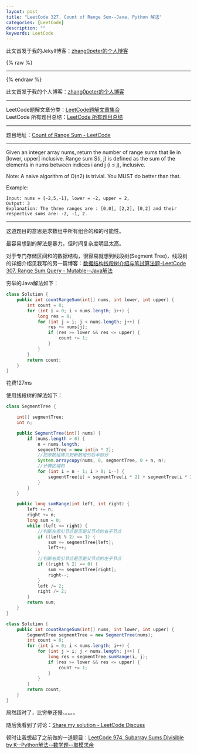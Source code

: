 ```yaml
---
layout: post
title: "LeetCode 327. Count of Range Sum--Java, Python 解法"
categories: [LeetCode]
description: ""
keywords: LeetCode
---
```


此文首发于我的Jekyll博客：[zhang0peter的个人博客](https://zhang0peter.com)         

{% raw %}
***          
{% endraw %}







此文首发于我的个人博客：[zhang0peter的个人博客](https://zhang0peter.com)         
***
LeetCode题解文章分类：[LeetCode题解文章集合](https://zhang0peter.com/categories/#LeetCode)               
LeetCode 所有题目总结：[LeetCode 所有题目总结](https://zhang0peter.blog.csdn.net/article/details/100055202)                                  
***
题目地址：[Count of Range Sum - LeetCode](https://leetcode.com/problems/count-of-range-sum/)
***

Given an integer array nums, return the number of range sums that lie in [lower, upper] inclusive.
Range sum S(i, j) is defined as the sum of the elements in nums between indices i and j (i ≤ j), inclusive.

Note:
A naive algorithm of O(n2) is trivial. You MUST do better than that.

Example:
```
Input: nums = [-2,5,-1], lower = -2, upper = 2,
Output: 3 
Explanation: The three ranges are : [0,0], [2,2], [0,2] and their respective sums are: -2, -1, 2.
```
***

这道题目的意思是求数组中所有组合的和的可能性。

最容易想到的解法是暴力，但时间复杂度明显太高。

对于专门存储区间和的数据结构，很容易就想到线段树(Segment Tree)，线段树的详细介绍见我写的另一篇博客：[数据结构线段树介绍与笔试算法题-LeetCode 307. Range Sum Query - Mutable--Java解法](https://zhang0peter.com/2020/01/28/LeetCode-307-Range-Sum-Query-Mutable-Java/)


穷举的Java解法如下：
```java
class Solution {
    public int countRangeSum(int[] nums, int lower, int upper) {
        int count = 0;
        for (int i = 0; i < nums.length; i++) {
            long res = 0;
            for (int j = i; j < nums.length; j++) {
                res += nums[j];
                if (res >= lower && res <= upper) {
                    count += 1;
                }
            }
        }
        return count;
    }
}
```
花费127ms

使用线段树的解法如下：
```java
class SegmentTree {

    int[] segmentTree;
    int n;

    public SegmentTree(int[] nums) {
        if (nums.length > 0) {
            n = nums.length;
            segmentTree = new int[n * 2];
            //把原数组拷贝到新数组的后半部分
            System.arraycopy(nums, 0, segmentTree, 0 + n, n);
            //计算区域和
            for (int i = n - 1; i > 0; i--) {
                segmentTree[i] = segmentTree[i * 2] + segmentTree[i * 2 + 1];
            }
        }
    }

    public long sumRange(int left, int right) {
        left += n;
        right += n;
        long sum = 0;
        while (left <= right) {
            //判断左索引节点是否是父节点的右子节点
            if ((left % 2) == 1) {
                sum += segmentTree[left];
                left++;
            }
            //判断右索引节点是否是父节点的左子节点
            if ((right % 2) == 0) {
                sum += segmentTree[right];
                right--;
            }
            left /= 2;
            right /= 2;
        }
        return sum;
    }
}

class Solution {
    public int countRangeSum(int[] nums, int lower, int upper) {
        SegmentTree segmentTree = new SegmentTree(nums);
        int count = 0;
        for (int i = 0; i < nums.length; i++) {
            for (int j = i; j < nums.length; j++) {
                long res = segmentTree.sumRange(i, j);
                if (res >= lower && res <= upper) {
                    count += 1;
                }
            }
        }
        return count;
    }
}
```
居然超时了，比穷举还慢。。。。。

随后我看到了讨论：[Share my solution - LeetCode Discuss](https://leetcode.com/problems/count-of-range-sum/discuss/77990/Share-my-solution)

顿时让我想起了之前做的一道题目：[LeetCode 974. Subarray Sums Divisible by K--Python解法--数学题--取模求余](https://zhang0peter.blog.csdn.net/article/details/103095241)




